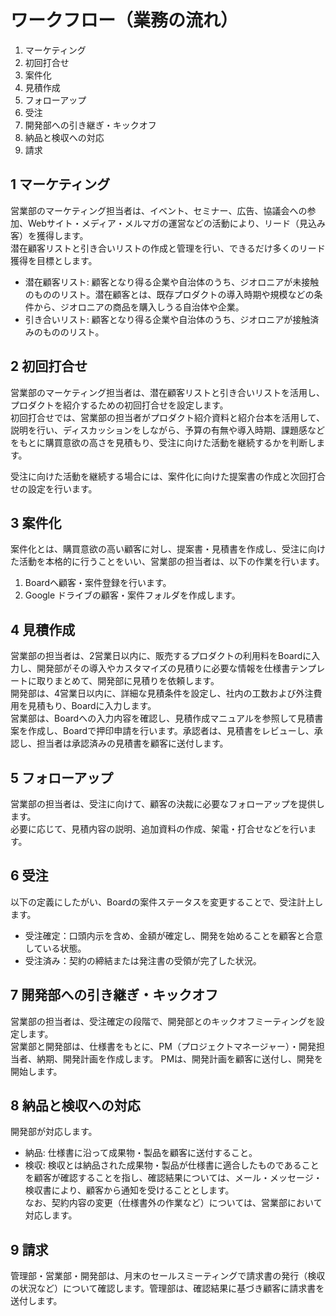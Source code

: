 # ワークフロー（業務の流れ）
1. マーケティング
2. 初回打合せ
3. 案件化
4. 見積作成
5. フォローアップ
6. 受注
7. 開発部への引き継ぎ・キックオフ
8. 納品と検収への対応
9. 請求

## 1 マーケティング
営業部のマーケティング担当者は、イベント、セミナー、広告、協議会への参加、Webサイト・メディア・メルマガの運営などの活動により、リード（見込み客）を獲得します。    
潜在顧客リストと引き合いリストの作成と管理を行い、できるだけ多くのリード獲得を目標とします。  
* 潜在顧客リスト: 顧客となり得る企業や自治体のうち、ジオロニアが未接触のもののリスト。潜在顧客とは、既存プロダクトの導入時期や規模などの条件から、ジオロニアの商品を購入しうる自治体や企業。
* 引き合いリスト: 顧客となり得る企業や自治体のうち、ジオロニアが接触済みのもののリスト。  
<!-- TODO: リストができたらリンクを設定すること -->

## 2 初回打合せ
営業部のマーケティング担当者は、潜在顧客リストと引き合いリストを活用し、プロダクトを紹介するための初回打合せを設定します。  
初回打合せでは、営業部の担当者がプロダクト紹介資料と紹介台本を活用して、説明を行い、ディスカッションをしながら、予算の有無や導入時期、課題感などをもとに購買意欲の高さを見積もり、受注に向けた活動を継続するかを判断します。  
<!-- TODO: 潜在顧客リスト、引き合いリスト、プロダクト紹介資料、紹介台本へのリンクを設定すること -->
受注に向けた活動を継続する場合には、案件化に向けた提案書の作成と次回打合せの設定を行います。

## 3 案件化
案件化とは、購買意欲の高い顧客に対し、提案書・見積書を作成し、受注に向けた活動を本格的に行うことをいい、営業部の担当者は、以下の作業を行います。
1. Boardへ顧客・案件登録を行います。
2. Google ドライブの顧客・案件フォルダを作成します。
<!-- TODO: プロダクト仕様書を作成する -->

## 4 見積作成
営業部の担当者は、2営業日以内に、販売するプロダクトの利用料をBoardに入力し、開発部がその導入やカスタマイズの見積りに必要な情報を仕様書テンプレートに取りまとめて、開発部に見積りを依頼します。  
開発部は、4営業日以内に、詳細な見積条件を設定し、社内の工数および外注費用を見積もり、Boardに入力します。  
営業部は、Boardへの入力内容を確認し、見積作成マニュアルを参照して見積書案を作成し、Boardで押印申請を行います。承認者は、見積書をレビューし、承認し、担当者は承認済みの見積書を顧客に送付します。  
<!-- TODO: 見積作成マニュアルへのリンクを設定すること -->

## 5 フォローアップ
営業部の担当者は、受注に向けて、顧客の決裁に必要なフォローアップを提供します。  
必要に応じて、見積内容の説明、追加資料の作成、架電・打合せなどを行います。  

## 6 受注
以下の定義にしたがい、Boardの案件ステータスを変更することで、受注計上します。
* 受注確定：口頭内示を含め、金額が確定し、開発を始めることを顧客と合意している状態。
* 受注済み：契約の締結または発注書の受領が完了した状況。

## 7 開発部への引き継ぎ・キックオフ
営業部の担当者は、受注確定の段階で、開発部とのキックオフミーティングを設定します。  
営業部と開発部は、仕様書をもとに、PM（プロジェクトマネージャー）・開発担当者、納期、開発計画を作成します。
PMは、開発計画を顧客に送付し、開発を開始します。

## 8 納品と検収への対応
開発部が対応します。  
* 納品: 仕様書に沿って成果物・製品を顧客に送付すること。
* 検収: 検収とは納品された成果物・製品が仕様書に適合したものであることを顧客が確認することを指し、確認結果については、メール・メッセージ・検収書により、顧客から通知を受けることとします。  
なお、契約内容の変更（仕様書外の作業など）については、営業部において対応します。  

## 9 請求
管理部・営業部・開発部は、月末のセールスミーティングで請求書の発行（検収の状況など）について確認します。管理部は、確認結果に基づき顧客に請求書を送付します。
